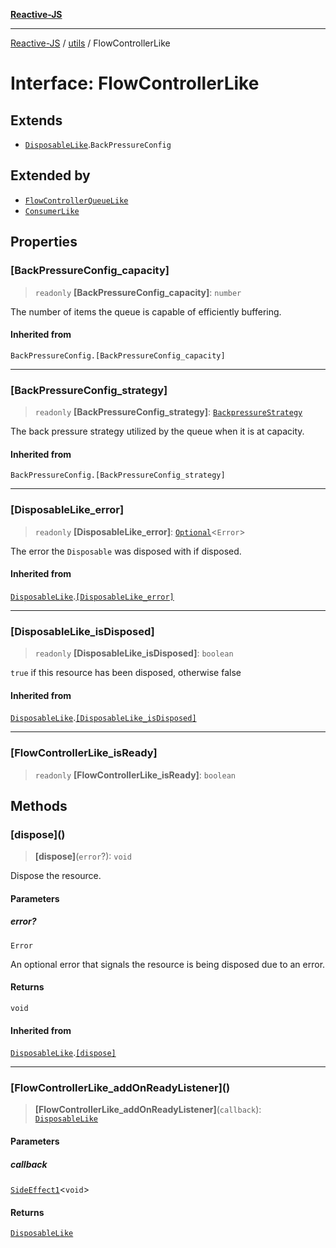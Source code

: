 [**Reactive-JS**](../../README.md)

***

[Reactive-JS](../../README.md) / [utils](../README.md) / FlowControllerLike

# Interface: FlowControllerLike

## Extends

- [`DisposableLike`](DisposableLike.md).`BackPressureConfig`

## Extended by

- [`FlowControllerQueueLike`](FlowControllerQueueLike.md)
- [`ConsumerLike`](ConsumerLike.md)

## Properties

### \[BackPressureConfig\_capacity\]

> `readonly` **\[BackPressureConfig\_capacity\]**: `number`

The number of items the queue is capable of efficiently buffering.

#### Inherited from

`BackPressureConfig.[BackPressureConfig_capacity]`

***

### \[BackPressureConfig\_strategy\]

> `readonly` **\[BackPressureConfig\_strategy\]**: [`BackpressureStrategy`](../type-aliases/BackpressureStrategy.md)

The back pressure strategy utilized by the queue when it is at capacity.

#### Inherited from

`BackPressureConfig.[BackPressureConfig_strategy]`

***

### \[DisposableLike\_error\]

> `readonly` **\[DisposableLike\_error\]**: [`Optional`](../../functions/type-aliases/Optional.md)\<`Error`\>

The error the `Disposable` was disposed with if disposed.

#### Inherited from

[`DisposableLike`](DisposableLike.md).[`[DisposableLike_error]`](DisposableLike.md#disposablelike_error)

***

### \[DisposableLike\_isDisposed\]

> `readonly` **\[DisposableLike\_isDisposed\]**: `boolean`

`true` if this resource has been disposed, otherwise false

#### Inherited from

[`DisposableLike`](DisposableLike.md).[`[DisposableLike_isDisposed]`](DisposableLike.md#disposablelike_isdisposed)

***

### \[FlowControllerLike\_isReady\]

> `readonly` **\[FlowControllerLike\_isReady\]**: `boolean`

## Methods

### \[dispose\]()

> **\[dispose\]**(`error`?): `void`

Dispose the resource.

#### Parameters

##### error?

`Error`

An optional error that signals the resource is being disposed due to an error.

#### Returns

`void`

#### Inherited from

[`DisposableLike`](DisposableLike.md).[`[dispose]`](DisposableLike.md#dispose)

***

### \[FlowControllerLike\_addOnReadyListener\]()

> **\[FlowControllerLike\_addOnReadyListener\]**(`callback`): [`DisposableLike`](DisposableLike.md)

#### Parameters

##### callback

[`SideEffect1`](../../functions/type-aliases/SideEffect1.md)\<`void`\>

#### Returns

[`DisposableLike`](DisposableLike.md)
